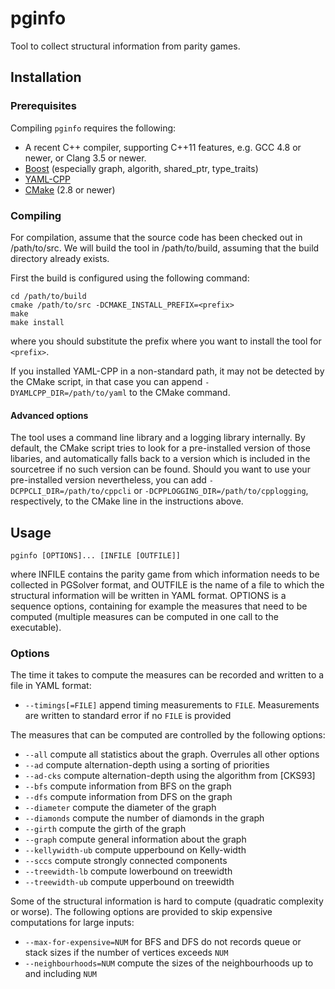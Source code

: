 # pginfo

Tool to collect structural information from parity games.

## Installation

### Prerequisites

Compiling `pginfo` requires the following:

* A recent C++ compiler, supporting C++11 features, e.g. GCC 4.8 or newer, or Clang 3.5 or newer.
* [Boost](http://www.boost.org) (especially graph, algorith, shared_ptr, type_traits)
* [YAML-CPP](http://code.google.com/p/yaml-cpp/)
* [CMake](http://www.cmake.org) (2.8 or newer)

### Compiling

For compilation, assume that the source code has been checked out in /path/to/src. We will build the tool in /path/to/build, assuming that the build directory already exists.

First the build is configured using the following command:
  
    cd /path/to/build
    cmake /path/to/src -DCMAKE_INSTALL_PREFIX=<prefix>
    make
    make install
    
where you should substitute the prefix where you want to install the tool for `<prefix>`.

If you installed YAML-CPP in a non-standard path, it may not be detected by the CMake script, in that case you can append `-DYAMLCPP_DIR=/path/to/yaml` to the CMake command.

#### Advanced options

The tool uses a command line library and a logging library internally. By default, the CMake script tries to look for a pre-installed version of those libaries, and automatically falls back to a version which is included in the sourcetree if no such version can be found. Should you want to use your pre-installed version nevertheless, you can add `-DCPPCLI_DIR=/path/to/cppcli` or `-DCPPLOGGING_DIR=/path/to/cpplogging`, respectively, to the CMake line in the instructions above.

## Usage

    pginfo [OPTIONS]... [INFILE [OUTFILE]]
    
where INFILE contains the parity game from which information needs to be collected in PGSolver format, and OUTFILE is the name of a file to which the structural information will be written in YAML format. OPTIONS is a sequence options, containing for example the measures that need to be computed (multiple measures can be computed in one call to the executable).

### Options

The time it takes to compute the measures can be recorded and written to a file in YAML format:

* `--timings[=FILE]`     append timing measurements to `FILE`. Measurements are written to standard error if no `FILE` is provided

The measures that can be computed are controlled by the following options:

* `--all` compute all statistics about the graph. Overrules all other options
* `--ad`     compute alternation-depth using a sorting of priorities
* `--ad-cks` compute alternation-depth using the algorithm from [CKS93]
* `--bfs` compute information from BFS on the graph
* `--dfs` compute information from DFS on the graph
* `--diameter`           compute the diameter of the graph
* `--diamonds`           compute the number of diamonds in the graph
* `--girth`              compute the girth of the graph
* `--graph`              compute general information about the graph
* `--kellywidth-ub`      compute upperbound on Kelly-width
* `--sccs`               compute strongly connected components
* `--treewidth-lb`       compute lowerbound on treewidth
* `--treewidth-ub`       compute upperbound on treewidth

Some of the structural information is hard to compute (quadratic complexity or worse). The following options are provided to skip expensive computations for large inputs:

* `--max-for-expensive=NUM` for BFS and DFS do not records queue or stack sizes if the number of vertices exceeds `NUM`
* `--neighbourhoods=NUM` compute the sizes of the neighbourhoods up to and including `NUM`

